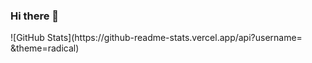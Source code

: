 ### Hi there 👋

<!--
**pogdotexe/pogdotexe** is a ✨ _special_ ✨ repository because its `README.md` (this file) appears on your GitHub profile.

Here are some ideas to get you started:

- 🔭 I’m currently working on ... 
- 🌱 I’m currently learning either Lua or CSS.
- 👯 I’m looking to collaborate on my website I'm currently making, https://tinyurl.com/gameringwebsite
- 🤔 I’m looking for help with ideas on what to add for my website & support for my website.
- 💬 Ask me about what should I add to my website.
- 📫 How to reach me: rayanasad1974@gmail.com
- 😄 Pronouns: He/Him
- ⚡ Fun fact: I started developing around a couple months ago.
--> ![GitHub Stats](https://github-readme-stats.vercel.app/api?username= &theme=radical)
